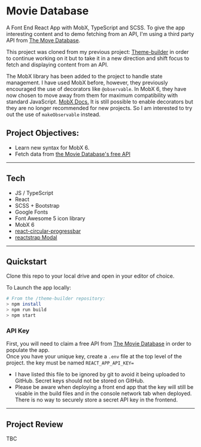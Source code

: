 # Movie Database

A Font End React App with MobX, TypeScript and SCSS. To give the app interesting content and to demo fetching from an API, I'm using a third party API from [The Move Database](https://www.themoviedb.org/).  
  
This project was cloned from my previous project: [Theme-builder](https://github.com/JoshDavies/theme-builder) in order to continue working on it but to take it in a new direction and shift focus to fetch and displaying content from an API.

The MobX library has been added to the project to handle state management. I have used MobX before, however, they previously encouraged the use of decorators like ```@observable```. In MobX 6, they have now chosen to move away from them for maximum compatibility with standard JavaScript. [MobX Docs.](https://mobx.js.org/installation.html) It is still possible to enable decorators but they are no longer recommended for new projects. So I am interested to try out the use of ```makeObservable``` instead.  
   
## Project Objectives:   
- Learn new syntax for MobX 6.  
- Fetch data from [the Movie Database's free API](https://developers.themoviedb.org/3/getting-started/introduction)
  
----------------
## Tech  
- JS / TypeScript  
- React  
- SCSS + Bootstrap  
- Google Fonts  
- Font Awesome 5 icon library    
- MobX 6   
- [react-circular-progressbar](https://www.npmjs.com/package/react-circular-progressbar)  
- [reactstrap Modal](https://reactstrap.github.io/components/modals/)  

----------------
## Quickstart
Clone this repo to your local drive and open in your editor of choice.  

To Launch the app locally:  
```bash
# From the /theme-builder repository:
> npm install
> npm run build
> npm start
```
### API Key
First, you will need to claim a free API from [The Movie Database](https://developers.themoviedb.org/3/getting-started/introduction) in order to populate the app.  
Once you have your unique key, create a ```.env``` file at the top level of the project. 
the key must be named ```REACT_APP_API_KEY=```  
- I have listed this file to be ignored by git to avoid it being uploaded to GitHub. Secret keys should not be stored on GitHub.    
- Please be aware when deploying a front end app that the key will still be visable in the build files and in the console network tab when deployed. There is no way to securely store a secret API key in the frontend. 

-----------
## Project Review  

TBC

